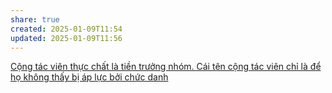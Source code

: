 ```yaml
---
share: true
created: 2025-01-09T11:54
updated: 2025-01-09T11:56
---
```

[Cộng tác viên thực chất là tiền trưởng nhóm. Cái tên cộng tác viên chỉ là để họ không thấy bị áp lực bởi chức danh](./C%E1%BB%99ng%20t%C3%A1c%20vi%C3%AAn,%20ti%E1%BB%81n%20tr%C6%B0%E1%BB%9Fng%20nh%C3%B3m/C%E1%BB%99ng%20t%C3%A1c%20vi%C3%AAn%20th%E1%BB%B1c%20ch%E1%BA%A5t%20l%C3%A0%20ti%E1%BB%81n%20tr%C6%B0%E1%BB%9Fng%20nh%C3%B3m.%20C%C3%A1i%20t%C3%AAn%20c%E1%BB%99ng%20t%C3%A1c%20vi%C3%AAn%20ch%E1%BB%89%20l%C3%A0%20%C4%91%E1%BB%83%20h%E1%BB%8D%20kh%C3%B4ng%20th%E1%BA%A5y%20b%E1%BB%8B%20%C3%A1p%20l%E1%BB%B1c%20b%E1%BB%9Fi%20ch%E1%BB%A9c%20danh.md)